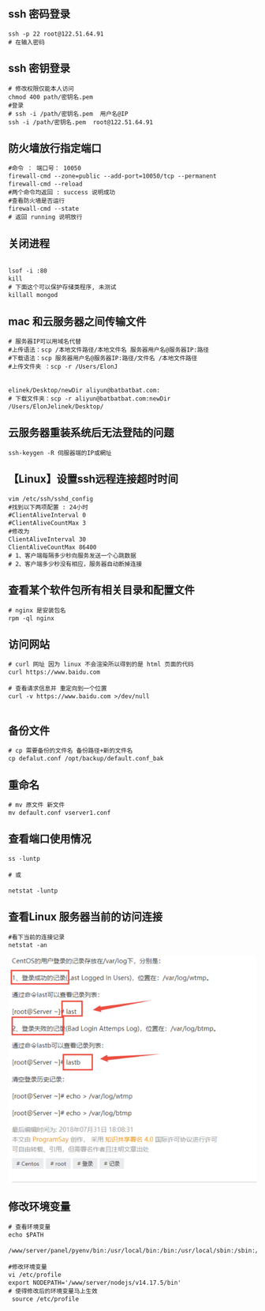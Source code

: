 ## ssh 密码登录

```shell
ssh -p 22 root@122.51.64.91 
# 在输入密码
```

##  ssh 密钥登录

```shell
# 修改权限仅能本人访问
chmod 400 path/密钥名.pem
#登录
# ssh -i /path/密钥名.pem  用户名@IP
ssh -i /path/密钥名.pem  root@122.51.64.91
```











## 防火墙放行指定端口

```shell
#命令 ： 端口号： 10050
firewall-cmd --zone=public --add-port=10050/tcp --permanent
firewall-cmd --reload
#两个命令均返回 : success 说明成功
#查看防火墙是否运行
firewall-cmd --state
# 返回 running 说明放行
```

## 关闭进程

````shell

lsof -i :80
kill 
# 下面这个可以保护存储类程序, 未测试
killall mongod 
````

## mac 和云服务器之间传输文件

```shell
# 服务器IP可以用域名代替
#上传语法：scp /本地文件路径/本地文件名 服务器用户名@服务器IP:路径
#下载语法：scp 服务器用户名@服务器IP:路径/文件名 /本地文件路径
#上传文件夹 ：scp -r /Users/ElonJ
	
	
elinek/Desktop/newDir aliyun@batbatbat.com:
# 下载文件夹：scp -r aliyun@batbatbat.com:newDir /Users/ElonJelinek/Desktop/
```



## 云服务器重装系统后无法登陆的问题

```shell
ssh-keygen -R 伺服器端的IP或網址
```

## 【Linux】设置ssh远程连接超时时间

```shell
vim /etc/ssh/sshd_config
#找到以下两项配置 : 24小时
#ClientAliveInterval 0
#ClientAliveCountMax 3
#修改为
ClientAliveInterval 30
ClientAliveCountMax 86400
# 1、客户端每隔多少秒向服务发送一个心跳数据
# 2、客户端多少秒没有相应，服务器自动断掉连接
```



## 查看某个软件包所有相关目录和配置文件

```shell
# nginx 是安装包名
rpm -ql nginx
```



## 访问网站

```shell
# curl 网址 因为 linux 不会渲染所以得到的是 html 页面的代码
curl https://www.baidu.com

# 查看请求信息并 重定向到一个位置
curl -v https://www.baidu.com >/dev/null


```

## 备份文件

```shell
# cp 需要备份的文件名 备份路径+新的文件名
cp defalut.conf /opt/backup/default.conf_bak
```



## 重命名

```shell
# mv 原文件 新文件
mv default.conf vserver1.conf
```



## 查看端口使用情况

```shell
ss -luntp
 
# 或 

netstat -luntp
```



## 查看Linux 服务器当前的访问连接

```shell
#看下当前的连接记录
netstat -an
```

![image-20210909164729735](img/image-20210909164729735.png)





## 修改环境变量

```shell
# 查看环境变量
echo $PATH 

/www/server/panel/pyenv/bin:/usr/local/bin:/bin:/usr/local/sbin:/sbin:/usr/bin:/usr/sbin:/root/bin

#修改环境变量
vi /etc/profile 
export NODEPATH='/www/server/nodejs/v14.17.5/bin'
# 使得修改后的环境变量马上生效
 source /etc/profile
```

